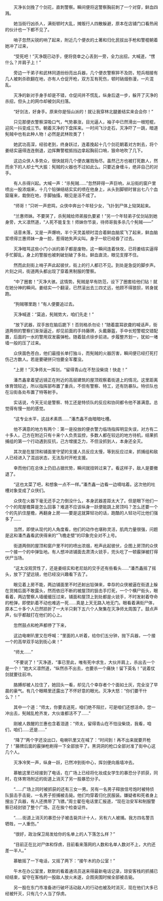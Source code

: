 　　灭净长剑挽了个剑花，直刺警察。瞬间便将这警察胸前刺了一个对穿，鲜血四溅。

　　她当街行凶杀人，满街顿时大乱，摊贩行人四散躲避，原本在店铺门口看热闹的伙计也一下都不见了。

　　哨子忽然尖锐的响了起来，附近几个便衣的土著和归化民拔出手枪和警棍朝着她冲了过来，

　　“受死吧！”灭净既已动手，便将侥幸之心丢到一旁，全力出招，大喊道，“愣什么？并肩子上！”

　　旁边一干弟子和武林同道纷纷亮出兵器，几个便衣警察猝不及防，短兵相接有几人被刺杀砍翻在地，亦有人仓促开枪，双方互有死伤，顿时硝烟弥漫，一片混乱。

　　灭净的新对手身手却是不错，仓促间并不慌乱，纵身后退一步，躲开了灭净的杀招，但头上的网巾却被剑风扫落。

　　“好剑法，好身手。原来你是恒山派的！就让我穿林北腿姜结实来会会你！”

　　只见那便衣警察深吸口气，气势暴涨，目光逼人，袖子中已然滑出一根短棍，迎风一抖变成三节。朝着灭净的下盘挥来。一时间飞沙走石，灭净吓了一跳，暗道髡贼中也有此种人物！必然是武林败类了！

　　她武功高深，经验老到，终身跃过，连着挽起十几个剑花朝着对方刺去，将个姜结实逼得连连倒退，边挥舞警棍抵挡边拿起胸前口哨，狠命地吹了几下。

　　这边众侠人多势众，很快就将几个便衣屠戮殆尽。虽然己方也被打死数人，然而余下的人却士气大振：髡贼的火器也不过如此么。只要近身缠斗，绝非自己的对手。

　　有人杀得兴起。大喊一声：“杀髡贼……”忽然砰得一声巨响，从沿街的窗户里喷出一股浓烟来，十几个铅弹结结实实的喷在他身上，从头到脚顿时冒出七八个血窟窿来，栽倒在地，手脚抽搐，眼见是活不成了。

　　“师哥！”只听一声悲鸣，众侠中奔出个年轻少女，飞扑到尸体上恸哭起来。

　　“兰惠师妹。不要哭了，杀髡贼给师弟报仇要紧！”另一个年轻弟子仗剑站到她身旁，大义凛然道，“人死不能复生！师妹你节哀，待师哥我多杀几个髡贼——”

　　话音未落，又是一声爆响，半个天灵盖顿时混合着鲜血脑浆飞了起来，鲜血脑浆喷得兰惠师妹一身一脸，惹得她失声尖叫。身子一软已经昏了过去。

　　灭净暗骂这些小门小派的弟子都是废物，这一瞬间连着快攻，已将姜结实逼得手忙脚乱，身上的警服也被刺破划破了多处。鲜血直流，眼见支撑不住。

　　然而此刻街上哨子声此起彼伏，街上的行人都已不见。到处是急促的脚步声。片刻之间，街道两头都出现了穿着黑制服的警察。

　　“中了圈套！”灭净大骇。这情势。髡贼是早有防范，设下了圈套给他们钻！就在她分神的瞬间。姜结实一个翻滚，已然滚出去三四丈远，他顾不得狼狈，转身就跑。

　　“狗贼哪里跑！”有人便要追过去。

　　灭净喊道：“莫追，髡贼势大，咱们先走！”

　　“放下武器，双手放在脑后跪下！否则格杀勿论！”随着震耳欲聋的喊话声，街道两侧的警察们渐渐逼近，却见前面的手持藤牌，头戴藤盔，手中长短警棍交错配置，后面的一水的警用双发霰弹枪。随着鼓点徐步前进。步履整齐划一，犹如一堵墙一般的压了过来。

　　众侠面色苍白，他们最擅长单打独斗，而髡贼的火器厉害，瞬间便已经打死打伤己方数人。若是要硬拼只怕要全军覆没。

　　“上房！”灭净师太一挥剑，“留得青山在不愁没柴烧！快走！”

　　潘杰鑫拿着望远镜正在附近的高层建筑的屋顶观察着街道上的情况。这里距离体育馆较近，所以指挥部布置了重兵，不但有警察、特工，还有防暴队。特侦队也在沿街各处布置了特等射手。

　　实话说，今天无论是警察、特工还是特侦队的反应和协同都令他不甚满意。总觉得有慢一拍的感觉。

　　“这专业水平，这战术素质……”潘杰鑫不由暗暗吐槽。

　　他不满意的地方有两个：第一是投放的便衣警力临场指挥明显失误，对方有二十多人，己方在附近只有十来个人负责监控，多数人都在较远的地方待机，结果抓捕组的第一个行动遇到反抗，己方增援乏力，不但没抓到人，本身还全灭。

　　其次是在屋顶和铺面里守望的支援人员反应太慢，等到反应过来，抓捕组和敌人已经进入了混战状态，无法及时开枪支援。

　　幸而他们在总体上仍旧占据优势，瞬间就扭转过来了。看这样子，敌人是要撤退了。

　　“这也太菜了吧，和想象一点不一样。”潘杰鑫一边看一边嘀咕着。这次他的吐槽对象变成了众侠们。

　　众侠在火器下毫无还手之力倒没什么，本身武器差距太大了。但是眼下他们一个个的爬屋檐算是怎么回事？难道不应该纵身一跃便能跳上房顶吗？怎么还要一个个的先扒住屋檐，再翻身上房——要是这就算轻功的话，跑酷的人轻功可比他们强多了……

　　当然，即使从现代的人角度看，他们的动作也堪称灵活，肌肉力量很强，问题是这和潘杰鑫看武侠得来的“飞檐走壁”的印象完全对不上号。

　　街道两侧的屋顶和窗户里不时的喷出浓烟，枪声此起彼伏，企图上房顶的众侠一个接一个的中弹坠地。有人想冲进铺面去肃清火铳手，兜头吃了一顿霰弹被打得伏尸当场。

　　“这太没观赏性了，还是姜结实和老尼姑的交手还有些看头……”潘杰鑫摇了摇头，放下了望远镜，他已经没兴趣看下去了。

　　眼见着上房不能，两边铺面里不时还射出铅弹来，幸存的众侠被逼在街道上躲在货摊后面不敢露头，然而依旧不断的被屋顶的狙击手打死，一个个横尸街头，眼看着，两边警察人墙缓缓压过来，铺面和屋顶上到处都是火铳手，不时发射着夺命的枪弹，即使趴着不动也难逃一死……真是上天无路入地无门。眼看着满街尸体，原本二十多个人已然损折了一大半只剩下五六个人聚集在灭净师太周围了。鼓点声声，似乎都敲打在他们的心上。

　　忽然鼓点和枪声都停了下来，

　　这边电喇叭里又在呼喊：“里面的人听着，给你们五分钟，抛下兵器，一个接一个的高举双手站到街心来！”

　　“师太……”

　　“不要说了！”灭净道，“事已至此，唯有死中求生，大伙并肩上，杀出去一个是一个！”她大义凛然道，“纵然杀不出去，也要杀一个痛快！留下英名！”说着仗剑就要往前冲。

　　胳膊却被人拉住了，她回头一看，却见几个幸存者个个面如土灰，完全没了早晨的豪气。有几个眼睛里还露出了不怀好意的眼光。灭净大怒：“你们要干什么？！”

　　其中一个道：“师太，你要去送死，咱们绝不阻拦，可是咱们还想活命，您一冲出去，髡贼乱枪齐发，大伙谁都活不了……”

　　刚被人救醒的兰惠也含着泪道：“师太，留得青山在不怕没柴烧，我看，咱们，咱们……还是……”

　　“降了”两个字还没出口，电喇叭里又在喊了：“时间到！再不出来就要开枪了！”藤牌后面的霰弹枪刷得一下全部放平了。黑洞洞的枪口全部对准了街中心这几个人。

　　灭净冷笑一声，纵身一跃，已然冲到街中心，挥剑便向盾墙冲去。

　　慕敏这里已经接到了电话，在广场上已经将化妆成女学生的暴恐分子抓获，同时，在体育场附近的街道上消灭了另一股暴恐分子。

　　“……广场上同时被抓获的还有三女一男。另有一名男子释放信号炮时被特侦队狙击手击毙，一名男子拒捕被击毙。他们均穿着归化民服装。嫌疑者和死者身上搜出了兵器，有人还携带了飞镖。”周士翟在电话里汇报道，“现在治安军和制服警察已经封锁了整个广场，正在挨个检查证件。

　　“……街道上消灭的暴恐分子被击毙共计十人，另有六人被捕。我方四名警员牺牲，一人重伤。”

　　“很好，政治保卫局发给你的名单上的人下落怎么样？”

　　“目前正在比对尸体和俘虏，目前看来落网的人数和名单人数对不上，大约还差一半人。”

　　慕敏摇了一下电话，又摇了两下：“接午木的办公室！”

　　午木在办公室里，默默的看着通讯员送来得最新电话记录，琼安客栈的抓捕已经结束，留守在客栈的一股敌人放火未遂，企图突围时候全部被击毙。

　　另一股在东门市准备进行破坏活动敌人的行动也被及时消灭，现在他们大多已经被歼灭，只有几个人当了俘虏。

